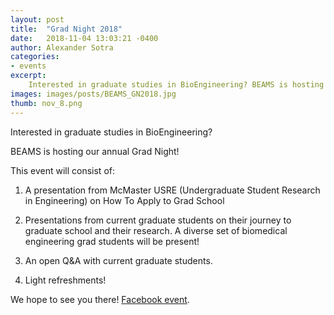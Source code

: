 ```yaml
---
layout: post
title:  "Grad Night 2018"
date:   2018-11-04 13:03:21 -0400
author: Alexander Sotra
categories:
- events
excerpt: 
    Interested in graduate studies in BioEngineering? BEAMS is hosting our annual Grad Night on Thursday Nov. 8 from 6:30-8:30 pm at ETB 126.
images: images/posts/BEAMS_GN2018.jpg
thumb: nov_8.png
---
```

Interested in graduate studies in BioEngineering? 

BEAMS is hosting our annual Grad Night!

This event will consist of:

1. A presentation from McMaster USRE (Undergraduate Student Research in Engineering) on How To Apply to Grad School

2. Presentations from current graduate students on their journey to graduate school and their research. A diverse set of biomedical engineering grad students will be present! 

3. An open Q&A with current graduate students. 

4. Light refreshments!

We hope to see you there!
[Facebook event](https://www.facebook.com/events/315067222604973/). 
